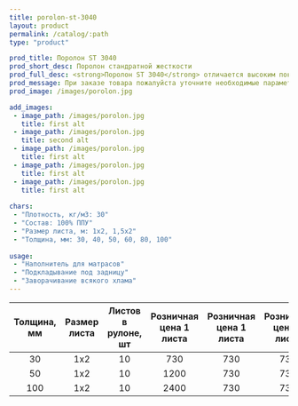 ```yaml
---
title: porolon-st-3040
layout: product
permalink: /catalog/:path
type: "product"

prod_title: Поролон ST 3040
prod_short_desc: Поролон стандратной жесткости
prod_full_desc: <strong>Поролон ST 3040</strong> отличается высоким показателем долговечности эксплуатации, превосходной эластичностью и восстанавливаемостью. Этой марке поролона свойственно наличие ячеек небольших размеров, которые способствуют обеспечению комфортности материала.
prod_message: При заказе товара пожалуйста уточните необходимые параметры (толщина, размер листа и количество листов).
prod_image: /images/porolon.jpg

add_images:
 - image_path: /images/porolon.jpg
   title: first alt
 - image_path: /images/porolon.jpg
   title: second alt
 - image_path: /images/porolon.jpg
   title: first alt
 - image_path: /images/porolon.jpg
   title: first alt
 - image_path: /images/porolon.jpg
   title: first alt
   
chars:
 - "Плотность, кг/м3: 30"
 - "Состав: 100% ППУ"
 - "Размер листа, м: 1х2, 1,5х2"
 - "Толщина, мм: 30, 40, 50, 60, 80, 100"
 
usage:
 - "Наполнитель для матрасов"
 - "Подкладывание под задницу"
 - "Заворачивание всякого хлама"
---
```


| Толщина, мм | Размер листа | Листов в рулоне, шт | Розничная цена 1 листа | Розничная цена 1 листа | Розничная цена 1 листа |
|:-----------:|:------------:|:-------------------:|:----------------------:|:----------------------:|:----------------------:|
| 30          | 1x2          | 10                  | 730                    | 730                    | 730                    |
| 50          | 1x2          | 10                  | 1200                   | 730                    | 730                    |
| 100         | 1x2          | 10                  | 2400                   | 730                    | 730                    |
